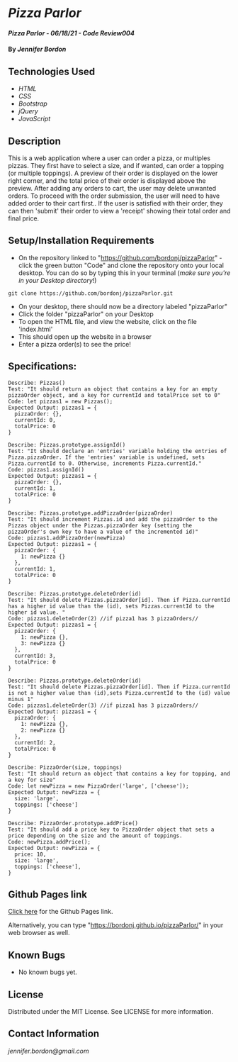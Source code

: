 # _Pizza Parlor_

#### _Pizza Parlor - 06/18/21 - Code Review004_

#### By _**Jennifer Bordon**_

## Technologies Used

* _HTML_
* _CSS_ 
* _Bootstrap_
* _jQuery_
* _JavaScript_


## Description

This is a web application where a user can order a pizza, or multiples pizzas. They first have to select a size, and if wanted, can order a topping (or multiple toppings). A preview of their order is displayed on the lower right corner, and the total price of their order is displayed above the preview. After adding any orders to cart, the user may delete unwanted orders. To proceed with the order submission, the user will need to have added order to their cart first.. If the user is satisfied with their order, they can then 'submit' their order to view a 'receipt' showing their total order and final price.

## Setup/Installation Requirements

* On the repository linked to "https://github.com/bordonj/pizzaParlor" - click the green button "Code" and clone the repository onto your local desktop. You can do so by typing this in your terminal (_make sure you're in your Desktop directory_!)
```
git clone https://github.com/bordonj/pizzaParlor.git
```
* On your desktop, there should now be a directory labeled "pizzaParlor"
* Click the folder "pizzaParlor" on your Desktop
* To open the HTML file, and view the website, click on the file 'index.html'
* This should open up the website in a browser
* Enter a pizza order(s) to see the price!


## Specifications:

```
Describe: Pizzas()
Test: "It should return an object that contains a key for an empty pizzaOrder object, and a key for currentId and totalPrice set to 0"
Code: let pizzas1 = new Pizzas();
Expected Output: pizzas1 = {
  pizzaOrder: {},
  currentId: 0,
  totalPrice: 0
}

Describe: Pizzas.prototype.assignId()
Test: "It should declare an 'entries' variable holding the entries of Pizza.pizzaOrder. If the 'entries' variable is undefined, sets Pizza.currentId to 0. Otherwise, increments Pizza.currentId."
Code: pizzas1.assignId()
Expected Output: pizzas1 = {
  pizzaOrder: {},
  currentId: 1,
  totalPrice: 0
}

Describe: Pizzas.prototype.addPizzaOrder(pizzaOrder)
Test: "It should increment Pizzas.id and add the pizzaOrder to the Pizzas object under the Pizzas.pizzaOrder key (setting the pizzaOrder's own key to have a value of the incremented id)"
Code: pizzas1.addPizzaOrder(newPizza)
Expected Output: pizzas1 = {
  pizzaOrder: {
    1: newPizza {}
  },
  currentId: 1,
  totalPrice: 0
}

Describe: Pizzas.prototype.deleteOrder(id)
Test: "It should delete Pizzas.pizzaOrder[id]. Then if Pizza.currentId has a higher id value than the (id), sets Pizzas.currentId to the higher id value. "
Code: pizzas1.deleteOrder(2) //if pizza1 has 3 pizzaOrders// 
Expected Output: pizzas1 = {
  pizzaOrder: {
    1: newPizza {},
    3: newPizza {}
  },
  currentId: 3,
  totalPrice: 0
}

Describe: Pizzas.prototype.deleteOrder(id)
Test: "It should delete Pizzas.pizzaOrder[id]. Then if Pizza.currentId is not a higher value than (id),sets Pizza.currentId to the (id) value minus 1"
Code: pizzas1.deleteOrder(3) //if pizza1 has 3 pizzaOrders// 
Expected Output: pizzas1 = {
  pizzaOrder: {
    1: newPizza {},
    2: newPizza {}
  },
  currentId: 2,
  totalPrice: 0
}

Describe: PizzaOrder(size, toppings)
Test: "It should return an object that contains a key for topping, and a key for size"
Code: let newPizza = new PizzaOrder('large', ['cheese']);
Expected Output: newPizza = {
  size: 'large',
  toppings: ['cheese']
}

Describe: PizzaOrder.prototype.addPrice()
Test: "It should add a price key to PizzaOrder object that sets a price depending on the size and the amount of toppings.
Code: newPizza.addPrice();
Expected Output: newPizza = {
  price: 10,
  size: 'large',
  toppings: ['cheese'],
}
```
## Github Pages link

[Click here](https://bordonj.github.io/pizzaParlor) for the Github Pages link. 

Alternatively, you can type "https://bordonj.github.io/pizzaParlor/" in your web browser as well.

## Known Bugs

* No known bugs yet.
## License

Distributed under the MIT License. See LICENSE for more information.

## Contact Information

_jennifer.bordon@gmail.com_


